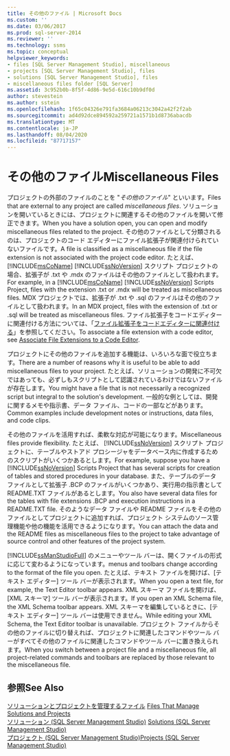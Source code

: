 ```yaml
---
title: その他のファイル | Microsoft Docs
ms.custom: ''
ms.date: 03/06/2017
ms.prod: sql-server-2014
ms.reviewer: ''
ms.technology: ssms
ms.topic: conceptual
helpviewer_keywords:
- files [SQL Server Management Studio], miscellaneous
- projects [SQL Server Management Studio], files
- solutions [SQL Server Management Studio], files
- miscellaneous files folder [SQL Server]
ms.assetid: 3c952b0b-8f5f-4d86-9e5d-616c10b9df0d
author: stevestein
ms.author: sstein
ms.openlocfilehash: 1f65c04326e791fa3684a06213c3042a42f2f2ab
ms.sourcegitcommit: ad4d92dce894592a259721a1571b1d8736abacdb
ms.translationtype: MT
ms.contentlocale: ja-JP
ms.lasthandoff: 08/04/2020
ms.locfileid: "87717157"
---
```

# <a name="miscellaneous-files"></a><span data-ttu-id="7df7a-102">その他のファイル</span><span class="sxs-lookup"><span data-stu-id="7df7a-102">Miscellaneous Files</span></span>
  <span data-ttu-id="7df7a-103">プロジェクトの外部のファイルのことを "*その他のファイル*" といいます。</span><span class="sxs-lookup"><span data-stu-id="7df7a-103">Files that are external to any project are called *miscellaneous files*.</span></span> <span data-ttu-id="7df7a-104">ソリューションを開いているときには、プロジェクトに関連するその他のファイルを開いて修正できます。</span><span class="sxs-lookup"><span data-stu-id="7df7a-104">When you have a solution open, you can open and modify miscellaneous files related to the project.</span></span> <span data-ttu-id="7df7a-105">その他のファイルとして分類されるのは、プロジェクトのコード エディターにファイル拡張子が関連付けられていないファイルです。</span><span class="sxs-lookup"><span data-stu-id="7df7a-105">A file is classified as a miscellaneous file if the file extension is not associated with the project code editor.</span></span> <span data-ttu-id="7df7a-106">たとえば、[!INCLUDE[msCoName](../../includes/msconame-md.md)] [!INCLUDE[ssNoVersion](../../includes/ssnoversion-md.md)] スクリプト プロジェクトの場合、拡張子が .txt や .mdx のファイルはその他のファイルとして扱われます。</span><span class="sxs-lookup"><span data-stu-id="7df7a-106">For example, in a [!INCLUDE[msCoName](../../includes/msconame-md.md)] [!INCLUDE[ssNoVersion](../../includes/ssnoversion-md.md)] Scripts Project, files with the extension .txt or .mdx will be treated as miscellaneous files.</span></span> <span data-ttu-id="7df7a-107">MDX プロジェクトでは、拡張子が .txt や .sql のファイルはその他のファイルとして扱われます。</span><span class="sxs-lookup"><span data-stu-id="7df7a-107">In an MDX project, files with the extension of .txt or .sql will be treated as miscellaneous files.</span></span> <span data-ttu-id="7df7a-108">ファイル拡張子をコードエディターに関連付ける方法については、「[ファイル拡張子をコードエディターに関連付ける](../../relational-databases/scripting/associate-file-extensions-to-a-code-editor.md)」を参照してください。</span><span class="sxs-lookup"><span data-stu-id="7df7a-108">To associate a file extension with a code editor, see [Associate File Extensions to a Code Editor](../../relational-databases/scripting/associate-file-extensions-to-a-code-editor.md).</span></span>  
  
 <span data-ttu-id="7df7a-109">プロジェクトにその他のファイルを追加する機能は、いろいろな面で役立ちます。</span><span class="sxs-lookup"><span data-stu-id="7df7a-109">There are a number of reasons why it is useful to be able to add miscellaneous files to your project.</span></span> <span data-ttu-id="7df7a-110">たとえば、ソリューションの開発に不可欠ではあっても、必ずしもスクリプトとして認識されているわけではないファイルが存在します。</span><span class="sxs-lookup"><span data-stu-id="7df7a-110">You might have a file that is not necessarily a recognized script but integral to the solution's development.</span></span> <span data-ttu-id="7df7a-111">一般的な例としては、開発に関するメモや指示書、データ ファイル、コードの一部などがあります。</span><span class="sxs-lookup"><span data-stu-id="7df7a-111">Common examples include development notes or instructions, data files, and code clips.</span></span>  
  
 <span data-ttu-id="7df7a-112">その他のファイルを活用すれば、柔軟な対応が可能になります。</span><span class="sxs-lookup"><span data-stu-id="7df7a-112">Miscellaneous files provide flexibility.</span></span> <span data-ttu-id="7df7a-113">たとえば、 [!INCLUDE[ssNoVersion](../../includes/ssnoversion-md.md)] スクリプト プロジェクトに、テーブルやストアド プロシージャをデータベース内に作成するためのスクリプトがいくつかあるとします。</span><span class="sxs-lookup"><span data-stu-id="7df7a-113">For example, suppose you have a [!INCLUDE[ssNoVersion](../../includes/ssnoversion-md.md)] Scripts Project that has several scripts for creation of tables and stored procedures in your database.</span></span> <span data-ttu-id="7df7a-114">また、テーブルのデータ ファイルとして拡張子 .BCP のファイルがいくつかあり、実行用の指示書として README.TXT ファイルがあるとします。</span><span class="sxs-lookup"><span data-stu-id="7df7a-114">You also have several data files for the tables with file extensions .BCP and execution instructions in a README.TXT file.</span></span> <span data-ttu-id="7df7a-115">そのようなデータ ファイルや README ファイルをその他のファイルとしてプロジェクトに追加すれば、プロジェクト システムのソース管理機能や他の機能を活用できるようになります。</span><span class="sxs-lookup"><span data-stu-id="7df7a-115">You can attach the data and the README files as miscellaneous files to the project to take advantage of source control and other features of the project system.</span></span>  
  
 [!INCLUDE[ssManStudioFull](../../includes/ssmanstudiofull-md.md)] <span data-ttu-id="7df7a-116">のメニューやツール バーは、開くファイルの形式に応じて変わるようになっています。</span><span class="sxs-lookup"><span data-stu-id="7df7a-116">menus and toolbars change according to the format of the file you open.</span></span> <span data-ttu-id="7df7a-117">たとえば、テキスト ファイルを開けば、[テキスト エディター] ツール バーが表示されます。</span><span class="sxs-lookup"><span data-stu-id="7df7a-117">When you open a text file, for example, the Text Editor toolbar appears.</span></span> <span data-ttu-id="7df7a-118">XML スキーマ ファイルを開けば、[XML スキーマ] ツール バーが表示されます。</span><span class="sxs-lookup"><span data-stu-id="7df7a-118">If you open an XML Schema file, the XML Schema toolbar appears.</span></span> <span data-ttu-id="7df7a-119">XML スキーマを編集しているときに、[テキスト エディター] ツール バーは使用できません。</span><span class="sxs-lookup"><span data-stu-id="7df7a-119">While editing your XML Schema, the Text Editor toolbar is unavailable.</span></span> <span data-ttu-id="7df7a-120">プロジェクト ファイルからその他のファイルに切り替えれば、プロジェクトに関連したコマンドやツール バーがすべてその他のファイルに関連したコマンドやツール バーに置き換えられます。</span><span class="sxs-lookup"><span data-stu-id="7df7a-120">When you switch between a project file and a miscellaneous file, all project-related commands and toolbars are replaced by those relevant to the miscellaneous file.</span></span>  
  
## <a name="see-also"></a><span data-ttu-id="7df7a-121">参照</span><span class="sxs-lookup"><span data-stu-id="7df7a-121">See Also</span></span>  
 <span data-ttu-id="7df7a-122">[ソリューションとプロジェクトを管理するファイル](files-that-manage-solutions-and-projects.md) </span><span class="sxs-lookup"><span data-stu-id="7df7a-122">[Files That Manage Solutions and Projects](files-that-manage-solutions-and-projects.md) </span></span>  
 <span data-ttu-id="7df7a-123">[ソリューション &#40;SQL Server Management Studio&#41;](solutions-sql-server-management-studio.md) </span><span class="sxs-lookup"><span data-stu-id="7df7a-123">[Solutions &#40;SQL Server Management Studio&#41;](solutions-sql-server-management-studio.md) </span></span>  
 [<span data-ttu-id="7df7a-124">プロジェクト (SQL Server Management Studio)</span><span class="sxs-lookup"><span data-stu-id="7df7a-124">Projects &#40;SQL Server Management Studio&#41;</span></span>](projects-sql-server-management-studio.md)  
  
  
